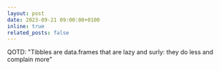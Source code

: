 ```yaml
---
layout: post
date: 2023-09-21 09:00:00+0100
inline: true
related_posts: false
---
```


QOTD: "Tibbles are data.frames that are lazy and surly: they do less and complain more"
